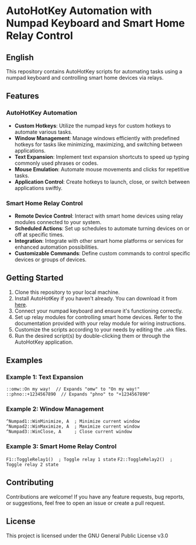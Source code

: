 # AutoHotKey Automation with Numpad Keyboard and Smart Home Relay Control
## English
This repository contains AutoHotKey scripts for automating tasks using a numpad keyboard and controlling smart home devices via relays.
## Features

### AutoHotKey Automation

-   **Custom Hotkeys**: Utilize the numpad keys for custom hotkeys to automate various tasks.
-   **Window Management**: Manage windows efficiently with predefined hotkeys for tasks like minimizing, maximizing, and switching between applications.
-   **Text Expansion**: Implement text expansion shortcuts to speed up typing commonly used phrases or codes.
-   **Mouse Emulation**: Automate mouse movements and clicks for repetitive tasks.
-   **Application Control**: Create hotkeys to launch, close, or switch between applications swiftly.

### Smart Home Relay Control

-   **Remote Device Control**: Interact with smart home devices using relay modules connected to your system.
-   **Scheduled Actions**: Set up schedules to automate turning devices on or off at specific times.
-   **Integration**: Integrate with other smart home platforms or services for enhanced automation possibilities.
-   **Customizable Commands**: Define custom commands to control specific devices or groups of devices.

## Getting Started

1.  Clone this repository to your local machine.
2.  Install AutoHotKey if you haven't already. You can download it from [here](https://www.autohotkey.com/).
3.  Connect your numpad keyboard and ensure it's functioning correctly.
4.  Set up relay modules for controlling smart home devices. Refer to the documentation provided with your relay module for wiring instructions.
5.  Customize the scripts according to your needs by editing the `.ahk` files.
6.  Run the desired script(s) by double-clicking them or through the AutoHotKey application.

## Examples

### Example 1: Text Expansion
 
`::omw::On my way!  // Expands "omw" to "On my way!"`
`::phno::+1234567890  // Expands "phno" to "+1234567890"` 

### Example 2: Window Management

`^Numpad1::WinMinimize, A  ; Minimize current window`
`^Numpad2::WinMaximize, A  ; Maximize current window`
`^Numpad3::WinClose, A     ; Close current window` 

### Example 3: Smart Home Relay Control

`F1::ToggleRelay1()  ; Toggle relay 1 state`
`F2::ToggleRelay2()  ; Toggle relay 2 state` 

## Contributing
Contributions are welcome! If you have any feature requests, bug reports, or suggestions, feel free to open an issue or create a pull request.

## License

This project is licensed under the GNU General Public License v3.0